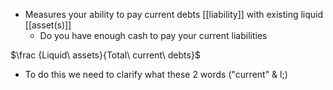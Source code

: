 - Measures your ability to pay current debts [[liability]] with existing liquid [[asset(s)]]
	- Do you have enough cash to pay your current liabilities

$\frac {Liquid\ assets}{Total\ current\ debts}$
- To do this we need to clarify what these 2 words ("current" & l;)
